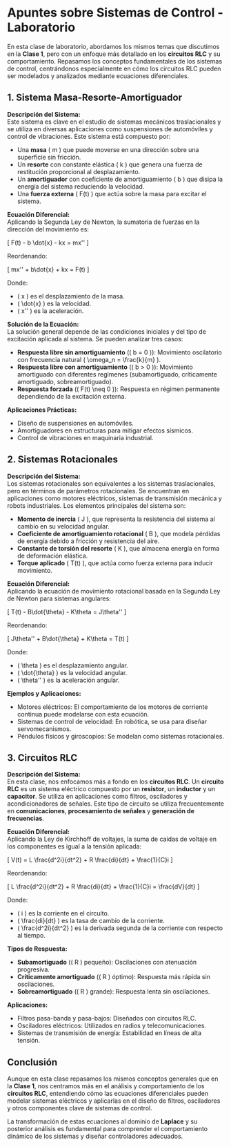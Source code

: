 # Apuntes sobre Sistemas de Control - Laboratorio

En esta clase de laboratorio, abordamos los mismos temas que discutimos en la **Clase 1**, pero con un enfoque más detallado en los **circuitos RLC** y su comportamiento. Repasamos los conceptos fundamentales de los sistemas de control, centrándonos especialmente en cómo los circuitos RLC pueden ser modelados y analizados mediante ecuaciones diferenciales.

## 1. Sistema Masa-Resorte-Amortiguador

**Descripción del Sistema:**  
Este sistema es clave en el estudio de sistemas mecánicos traslacionales y se utiliza en diversas aplicaciones como suspensiones de automóviles y control de vibraciones. Este sistema está compuesto por:

- Una **masa** \( m \) que puede moverse en una dirección sobre una superficie sin fricción.
- Un **resorte** con constante elástica \( k \) que genera una fuerza de restitución proporcional al desplazamiento.
- Un **amortiguador** con coeficiente de amortiguamiento \( b \) que disipa la energía del sistema reduciendo la velocidad.
- Una **fuerza externa** \( F(t) \) que actúa sobre la masa para excitar el sistema.

**Ecuación Diferencial:**  
Aplicando la Segunda Ley de Newton, la sumatoria de fuerzas en la dirección del movimiento es:

\[
F(t) - b \dot{x} - kx = mx''
\]

Reordenando:

\[
mx'' + b\dot{x} + kx = F(t)
\]

Donde:
- \( x \) es el desplazamiento de la masa.
- \( \dot{x} \) es la velocidad.
- \( x'' \) es la aceleración.

**Solución de la Ecuación:**  
La solución general depende de las condiciones iniciales y del tipo de excitación aplicada al sistema. Se pueden analizar tres casos:
- **Respuesta libre sin amortiguamiento** (\( b = 0 \)): Movimiento oscilatorio con frecuencia natural \( \omega_n = \frac{k}{m} \).
- **Respuesta libre con amortiguamiento** (\( b > 0 \)): Movimiento amortiguado con diferentes regímenes (subamortiguado, críticamente amortiguado, sobreamortiguado).
- **Respuesta forzada** (\( F(t) \neq 0 \)): Respuesta en régimen permanente dependiendo de la excitación externa.

**Aplicaciones Prácticas:**
- Diseño de suspensiones en automóviles.
- Amortiguadores en estructuras para mitigar efectos sísmicos.
- Control de vibraciones en maquinaria industrial.

## 2. Sistemas Rotacionales

**Descripción del Sistema:**  
Los sistemas rotacionales son equivalentes a los sistemas traslacionales, pero en términos de parámetros rotacionales. Se encuentran en aplicaciones como motores eléctricos, sistemas de transmisión mecánica y robots industriales. Los elementos principales del sistema son:
- **Momento de inercia** \( J \), que representa la resistencia del sistema al cambio en su velocidad angular.
- **Coeficiente de amortiguamiento rotacional** \( B \), que modela pérdidas de energía debido a fricción y resistencia del aire.
- **Constante de torsión del resorte** \( K \), que almacena energía en forma de deformación elástica.
- **Torque aplicado** \( T(t) \), que actúa como fuerza externa para inducir movimiento.

**Ecuación Diferencial:**  
Aplicando la ecuación de movimiento rotacional basada en la Segunda Ley de Newton para sistemas angulares:

\[
T(t) - B\dot{\theta} - K\theta = J\theta''
\]

Reordenando:

\[
J\theta'' + B\dot{\theta} + K\theta = T(t)
\]

Donde:
- \( \theta \) es el desplazamiento angular.
- \( \dot{\theta} \) es la velocidad angular.
- \( \theta'' \) es la aceleración angular.

**Ejemplos y Aplicaciones:**
- Motores eléctricos: El comportamiento de los motores de corriente continua puede modelarse con esta ecuación.
- Sistemas de control de velocidad: En robótica, se usa para diseñar servomecanismos.
- Péndulos físicos y giroscopios: Se modelan como sistemas rotacionales.

## 3. Circuitos RLC

**Descripción del Sistema:**  
En esta clase, nos enfocamos más a fondo en los **circuitos RLC**. Un **circuito RLC** es un sistema eléctrico compuesto por un **resistor**, un **inductor** y un **capacitor**. Se utiliza en aplicaciones como filtros, osciladores y acondicionadores de señales. Este tipo de circuito se utiliza frecuentemente en **comunicaciones**, **procesamiento de señales** y **generación de frecuencias**.

**Ecuación Diferencial:**  
Aplicando la Ley de Kirchhoff de voltajes, la suma de caídas de voltaje en los componentes es igual a la tensión aplicada:

\[
V(t) = L \frac{d^2i}{dt^2} + R \frac{di}{dt} + \frac{1}{C}i
\]

Reordenando:

\[
L \frac{d^2i}{dt^2} + R \frac{di}{dt} + \frac{1}{C}i = \frac{dV}{dt}
\]

Donde:
- \( i \) es la corriente en el circuito.
- \( \frac{di}{dt} \) es la tasa de cambio de la corriente.
- \( \frac{d^2i}{dt^2} \) es la derivada segunda de la corriente con respecto al tiempo.

**Tipos de Respuesta:**
- **Subamortiguado** (\( R \) pequeño): Oscilaciones con atenuación progresiva.
- **Críticamente amortiguado** (\( R \) óptimo): Respuesta más rápida sin oscilaciones.
- **Sobreamortiguado** (\( R \) grande): Respuesta lenta sin oscilaciones.

**Aplicaciones:**
- Filtros pasa-banda y pasa-bajos: Diseñados con circuitos RLC.
- Osciladores eléctricos: Utilizados en radios y telecomunicaciones.
- Sistemas de transmisión de energía: Estabilidad en líneas de alta tensión.

## Conclusión

Aunque en esta clase repasamos los mismos conceptos generales que en la **Clase 1**, nos centramos más en el análisis y comportamiento de los **circuitos RLC**, entendiendo cómo las ecuaciones diferenciales pueden modelar sistemas eléctricos y aplicarlas en el diseño de filtros, osciladores y otros componentes clave de sistemas de control.

La transformación de estas ecuaciones al dominio de **Laplace** y su posterior análisis es fundamental para comprender el comportamiento dinámico de los sistemas y diseñar controladores adecuados.

